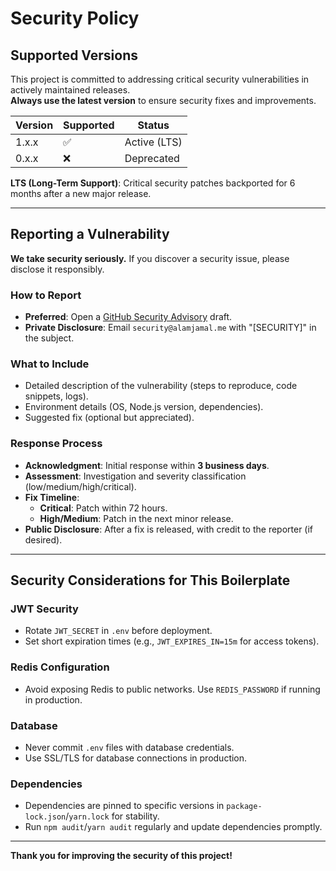 # Security Policy

## Supported Versions

This project is committed to addressing critical security vulnerabilities in actively maintained releases.  
**Always use the latest version** to ensure security fixes and improvements.

| Version | Supported          | Status               |
| ------- | ------------------ | -------------------- |
| 1.x.x   | :white_check_mark: | Active (LTS)         |
| 0.x.x   | :x:                | Deprecated           |

**LTS (Long-Term Support)**: Critical security patches backported for 6 months after a new major release.

---

## Reporting a Vulnerability

**We take security seriously.** If you discover a security issue, please disclose it responsibly.  

### How to Report  
- **Preferred**: Open a [GitHub Security Advisory](https://github.com/yourusername/nestjs-boilerplate/security/advisories) draft.  
- **Private Disclosure**: Email `security@alamjamal.me` with "[SECURITY]" in the subject.  

### What to Include  
- Detailed description of the vulnerability (steps to reproduce, code snippets, logs).  
- Environment details (OS, Node.js version, dependencies).  
- Suggested fix (optional but appreciated).  

### Response Process  
- **Acknowledgment**: Initial response within **3 business days**.  
- **Assessment**: Investigation and severity classification (low/medium/high/critical).  
- **Fix Timeline**:  
  - **Critical**: Patch within 72 hours.  
  - **High/Medium**: Patch in the next minor release.  
- **Public Disclosure**: After a fix is released, with credit to the reporter (if desired).  

---

## Security Considerations for This Boilerplate  
### **JWT Security**  
- Rotate `JWT_SECRET` in `.env` before deployment.  
- Set short expiration times (e.g., `JWT_EXPIRES_IN=15m` for access tokens).  

### **Redis Configuration**  
- Avoid exposing Redis to public networks. Use `REDIS_PASSWORD` if running in production.  

### **Database**  
- Never commit `.env` files with database credentials.  
- Use SSL/TLS for database connections in production.  

### **Dependencies**  
- Dependencies are pinned to specific versions in `package-lock.json`/`yarn.lock` for stability.  
- Run `npm audit`/`yarn audit` regularly and update dependencies promptly.  

---

**Thank you for improving the security of this project!**  
